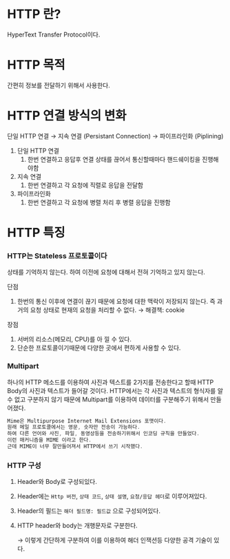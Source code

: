 # HTTP 란?

HyperText Transfer Protocol이다.

# HTTP 목적

간편히 정보를 전달하기 위해서 사용한다.

# HTTP 연결 방식의 변화

단일 HTTP 연결 → 지속 연결 (Persistant Connection) → 파이프라인화 (Piplining)

1. 단일 HTTP 연결
    1. 한번 연결하고 응답후 연결 상태를 끊어서 통신할때마다 핸드쉐이킹을 진행해야함
2. 지속 연결
    1. 한번 연결하고 각 요청에 직렬로 응답을 전달함
3. 파이프라인화
    1. 한번 연결하고 각 요청에 병렬 처리 후 병렬 응답을 진행함

# HTTP 특징

### HTTP는 Stateless 프로토콜이다

상태를 기억하지 않는다. 하여 이전에 요청에 대해서 전혀 기억하고 있지 않는다.

단점

1. 한번의 통신 이후에 연결이 끊기 때문에 요청에 대한 맥락이 저장되지 않는다. 즉 과거의 요청 상태로 현재의 요청을 처리할 수 없다. → 해결책: cookie

장점

1. 서버의 리소스(메모리, CPU)를 아 낄 수 있다.
2. 단순한 프로토콜이기때문에 다양한 곳에서 편하게 사용할 수 있다.

### Multipart

하나의 HTTP 메소드를 이용하여 사진과 텍스트를 2가지를 전송한다고 할때 HTTP Body의 사진과 텍스트가 들어갈 것이다. HTTP에서는 각 사진과 텍스트의 형식자를 알 수 없고 구분하지 않기 때문에 Multipart를 이용하여 데이터를 구분해주기 위해서 만들어졌다.

```jsx
Mime은 Multipurpose Internet Mail Extensions 포맷이다.
원래 메일 프로토콜에서는 영문, 숫자만 전송이 가능하다. 
하여 다른 언어와 사진, 파일, 동영상등을 전송하기위해서 인코딩 규칙을 만들었다.
이런 매커니즘을 MIME 이라고 한다.
근데 MIME이 너무 잘만들어져서 HTTP에서 쓰기 시작했다.
```

### HTTP 구성

1. Header와 Body로 구성되있다.
2. Header에는 `Http 버전`, `상태 코드`, `상태 설명`, `요청/응답 헤더`로 이루어져있다.
3. Header의 필드는 `해더 필드명: 필드값` 으로 구성되어있다.
4. HTTP header와 body는 개행문자로 구분한다.

   → 이렇게 간단하게 구분하여 이를 이용하여 해더 인잭션등 다양한 공격 기술이 있다.